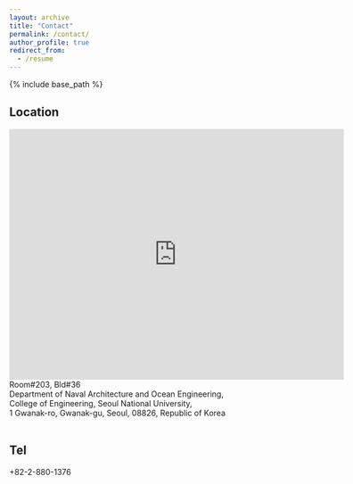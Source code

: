 ```yaml
---
layout: archive
title: "Contact"
permalink: /contact/
author_profile: true
redirect_from:
  - /resume
---
```


{% include base_path %}

Location
------

<iframe src="https://www.google.com/maps/embed?pb=!1m18!1m12!1m3!1d559.8938677876175!2d126.95103563474535!3d37.45510206477755!2m3!1f0!2f0!3f0!3m2!1i1024!2i768!4f13.1!3m3!1m2!1s0x0%3A0x0!2zMzfCsDI3JzE5LjkiTiAxMjbCsDU3JzA1LjIiRQ!5e0!3m2!1sen!2skr!4v1523946378807" width="600" height="450" frameborder="0" style="border:0" allowfullscreen></iframe>


<br/>
Room#203, Bld#36<br/>
Department of Naval Architecture and Ocean Engineering, <br/>
College of Engineering, Seoul National University,<br/>
1 Gwanak-ro, Gwanak-gu, Seoul, 08826, Republic of Korea<br/>
<br/>

Tel 
------
+82-2-880-1376
